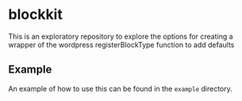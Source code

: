 # blockkit
This is an exploratory repository to explore the options for creating a wrapper of the wordpress registerBlockType function to add defaults

## Example

An example of how to use this can be found in the `example` directory.